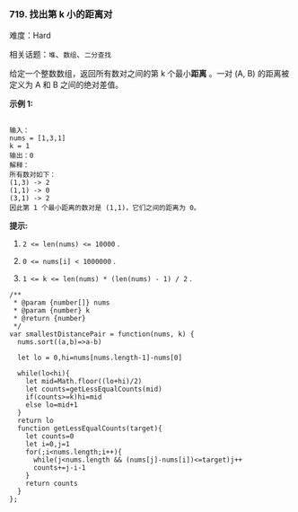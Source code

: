 ### 719. 找出第 k 小的距离对

难度：Hard

相关话题：`堆`、`数组`、`二分查找`

给定一个整数数组，返回所有数对之间的第 k 个最小**距离** 。一对 (A, B) 的距离被定义为 A 和 B 之间的绝对差值。



**示例 1:** 



```

输入：
nums = [1,3,1]
k = 1
输出：0 
解释：
所有数对如下：
(1,3) -> 2
(1,1) -> 0
(3,1) -> 2
因此第 1 个最小距离的数对是 (1,1)，它们之间的距离为 0。
```


**提示:** 




1.  `2 <= len(nums) <= 10000` .

2.  `0 <= nums[i] < 1000000` .

3.  `1 <= k <= len(nums) * (len(nums) - 1) / 2` .




```
/**
 * @param {number[]} nums
 * @param {number} k
 * @return {number}
 */
var smallestDistancePair = function(nums, k) {
  nums.sort((a,b)=>a-b)

  let lo = 0,hi=nums[nums.length-1]-nums[0]

  while(lo<hi){
    let mid=Math.floor((lo+hi)/2)
    let counts=getLessEqualCounts(mid)
    if(counts>=k)hi=mid
    else lo=mid+1
  }
  return lo
  function getLessEqualCounts(target){
    let counts=0
    let i=0,j=1
    for(;i<nums.length;i++){
      while(j<nums.length && (nums[j]-nums[i])<=target)j++
      counts+=j-i-1
    }
    return counts
  }
};
```

